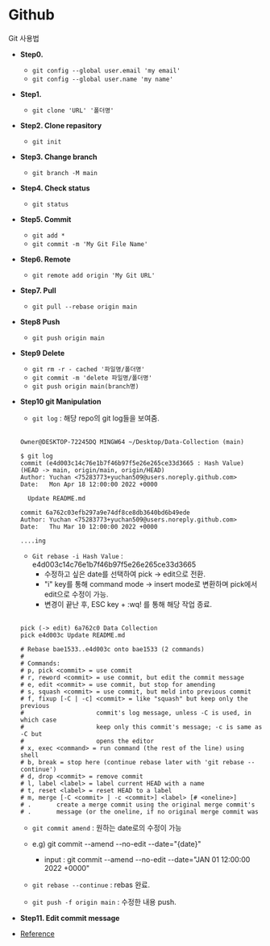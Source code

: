 # Github
Git 사용법

- **Step0.**
  - `git config --global user.email 'my email'`
  - `git config --global user.name 'my name'`

- **Step1.**
  - `git clone 'URL' '폴더명'`
    
- **Step2. Clone repasitory**
  - `git init`

- **Step3. Change branch**
  - `git branch -M main`

- **Step4. Check status**
   - `git status`

- **Step5. Commit**
  - `git add *`
  - `git commit -m 'My Git File Name'`

- **Step6. Remote**
  - `git remote add origin 'My Git URL'`

- **Step7. Pull**
  - `git pull --rebase origin main`

- **Step8 Push**
  - `git push origin main`

- **Step9 Delete**
  - `git rm -r - cached '파일명/폴더명'` 
  - `git commit -m 'delete 파일명/폴더명'`
  - `git push origin main(branch명)`

- **Step10 git Manipulation**
  - `git log` : 해당 repo의 git log들을 보여줌.
  <br>
  
  ```git
  Owner@DESKTOP-72245DQ MINGW64 ~/Desktop/Data-Collection (main)

  $ git log
  commit (e4d003c14c76e1b7f46b97f5e26e265ce33d3665 : Hash Value) (HEAD -> main, origin/main, origin/HEAD)
  Author: Yuchan <75283773+yuchan509@users.noreply.github.com>
  Date:   Mon Apr 18 12:00:00 2022 +0000

    Update README.md

  commit 6a762c03efb297a9e74df8ce8db3640bd6b49ede
  Author: Yuchan <75283773+yuchan509@users.noreply.github.com>
  Date:   Thu Mar 10 12:00:00 2022 +0000
  
  ....ing
  ```

  - `Git rebase -i Hash Value` : e4d003c14c76e1b7f46b97f5e26e265ce33d3665
    - 수정하고 싶은 date를 선택하여 pick -> edit으로 전환.
    - "i" key를 통해 command mode -> insert mode로 변환하며 pick에서 edit으로 수정이 가능.
    - 변경이 끝난 후, ESC key + :wq! 를 통해 해당 작업 종료.
    
   <br>

  ```git
  pick (-> edit) 6a762c0 Data Collection
  pick e4d003c Update README.md

  # Rebase bae1533..e4d003c onto bae1533 (2 commands)
  #
  # Commands:
  # p, pick <commit> = use commit
  # r, reword <commit> = use commit, but edit the commit message
  # e, edit <commit> = use commit, but stop for amending
  # s, squash <commit> = use commit, but meld into previous commit
  # f, fixup [-C | -c] <commit> = like "squash" but keep only the previous
  #                    commit's log message, unless -C is used, in which case
  #                    keep only this commit's message; -c is same as -C but
  #                    opens the editor
  # x, exec <command> = run command (the rest of the line) using shell
  # b, break = stop here (continue rebase later with 'git rebase --continue')
  # d, drop <commit> = remove commit
  # l, label <label> = label current HEAD with a name
  # t, reset <label> = reset HEAD to a label
  # m, merge [-C <commit> | -c <commit>] <label> [# <oneline>]
  # .       create a merge commit using the original merge commit's
  # .       message (or the oneline, if no original merge commit was

  ```
  
  - `git commit amend` : 원하는 date로의 수정이 가능
  - e.g) git commit --amend --no-edit --date="{date}"
    - input : git commit --amend --no-edit --date="JAN 01 12:00:00 2022 +0000"


  - `git rebase --continue` : rebas 완료.

  - `git push -f origin main` : 수정한 내용 push.


- **Step11. Edit commit message**
- [Reference](https://github.com/yuchan509/Frontend-Study)
